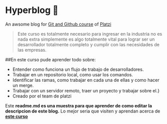 # Hyperblog 💞
An awsome blog for [Git and Github course](https://platzi.com/cursos/git-github/) of [Platzi](https://platzi.com/home)
>Este curso es totalmente necesario para ingresar en la industria no es nada extra simplemente es algo totalmente vital para lograr ser un desarrollador totalmente completo y cumplir con las necesidades de las empresas.
>

##En este curso pude aprender todo sobre:
* Entender como funciona un flujo de trabajo de desarrolladores.
* Trabajar en un repositorio local, como usar los comandos.
* Identificar las ramas, como trabajar en cada una de ellas y como hacer un merge.
* Trabajar con un servidor remoto, traer un proyecto y trabajar sobre el.}
* Creado por el team de platzi

Este **readme.md es una muestra para que aprender de como editar la descripcion de este blog.** Lo mejor seria que visiten y aprendan acerca de [**este curso**](https://platzi.com/cursos/git-github/)
